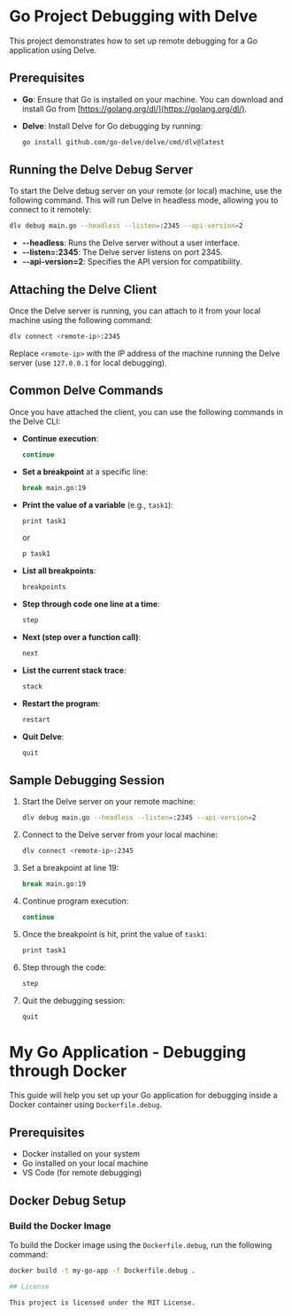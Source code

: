 # Go Project Debugging with Delve

This project demonstrates how to set up remote debugging for a Go application using Delve.

## Prerequisites

- **Go**: Ensure that Go is installed on your machine. You can download and install Go from [https://golang.org/dl/](https://golang.org/dl/).
- **Delve**: Install Delve for Go debugging by running:

  ```bash
  go install github.com/go-delve/delve/cmd/dlv@latest
  ```

## Running the Delve Debug Server

To start the Delve debug server on your remote (or local) machine, use the following command. This will run Delve in headless mode, allowing you to connect to it remotely:

```bash
dlv debug main.go --headless --listen=:2345 --api-version=2
```

- **--headless**: Runs the Delve server without a user interface.
- **--listen=:2345**: The Delve server listens on port 2345.
- **--api-version=2**: Specifies the API version for compatibility.

## Attaching the Delve Client

Once the Delve server is running, you can attach to it from your local machine using the following command:

```bash
dlv connect <remote-ip>:2345
```

Replace `<remote-ip>` with the IP address of the machine running the Delve server (use `127.0.0.1` for local debugging).

## Common Delve Commands

Once you have attached the client, you can use the following commands in the Delve CLI:

- **Continue execution**:
  
  ```bash
  continue
  ```

- **Set a breakpoint** at a specific line:

  ```bash
  break main.go:19
  ```

- **Print the value of a variable** (e.g., `task1`):

  ```bash
  print task1
  ```

  or

  ```bash
  p task1
  ```

- **List all breakpoints**:

  ```bash
  breakpoints
  ```

- **Step through code one line at a time**:

  ```bash
  step
  ```

- **Next (step over a function call)**:

  ```bash
  next
  ```

- **List the current stack trace**:

  ```bash
  stack
  ```

- **Restart the program**:

  ```bash
  restart
  ```

- **Quit Delve**:

  ```bash
  quit
  ```

## Sample Debugging Session

1. Start the Delve server on your remote machine:
   ```bash
   dlv debug main.go --headless --listen=:2345 --api-version=2
   ```

2. Connect to the Delve server from your local machine:
   ```bash
   dlv connect <remote-ip>:2345
   ```

3. Set a breakpoint at line 19:
   ```bash
   break main.go:19
   ```

4. Continue program execution:
   ```bash
   continue
   ```

5. Once the breakpoint is hit, print the value of `task1`:
   ```bash
   print task1
   ```

6. Step through the code:
   ```bash
   step
   ```

7. Quit the debugging session:
   ```bash
   quit
   ```

# My Go Application - Debugging through Docker  

This guide will help you set up your Go application for debugging inside a Docker container using `Dockerfile.debug`.

## Prerequisites

- Docker installed on your system
- Go installed on your local machine
- VS Code (for remote debugging)

## Docker Debug Setup

### Build the Docker Image

To build the Docker image using the `Dockerfile.debug`, run the following command:

```bash
docker build -t my-go-app -f Dockerfile.debug .

## License

This project is licensed under the MIT License.
